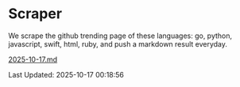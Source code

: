 # Scraper

We scrape the github trending page of these languages: go, python, javascript, swift, html, ruby, and push a markdown result everyday.

[2025-10-17.md](https://github.com/henson/Scraper/blob/master/2025-10-17.md)

Last Updated: 2025-10-17 00:18:56